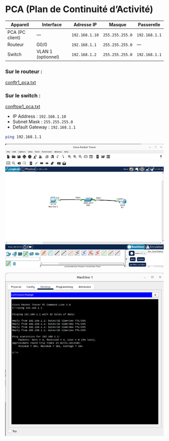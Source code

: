 # PCA (Plan de Continuité d’Activité)

| Appareil | Interface | Adresse IP | Masque | Passerelle |
| --- | --- | --- | --- | --- |
| PCA (PC client) | — | `192.168.1.10` | `255.255.255.0` | `192.168.1.1` |
| Routeur | G0/0 | `192.168.1.1` | `255.255.255.0` | — |
| Switch | VLAN 1 (optionnel) | `192.168.1.2` | `255.255.255.0` | `192.168.1.1` |

### Sur le **routeur** :

[conftr1_pca.txt](PCA%20(Principal%20Component%20Analysis)%201eb252007eb4803ea4dae3946fea61b7/conftr1_pca.txt)

### Sur le **switch**  :

[conftsw1_pca.txt](PCA%20(Principal%20Component%20Analysis)%201eb252007eb4803ea4dae3946fea61b7/conftsw1_pca.txt)

- IP Address : `192.168.1.10`
- Subnet Mask : `255.255.255.0`
- Default Gateway : `192.168.1.1`

```bash
ping 192.168.1.1

```

![image.png](PCA%20(Principal%20Component%20Analysis)%201eb252007eb4803ea4dae3946fea61b7/image.png)

![image.png](PCA%20(Principal%20Component%20Analysis)%201eb252007eb4803ea4dae3946fea61b7/image%201.png)
